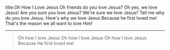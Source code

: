 title:Oh How I Love Jesus
Oh friends do you love Jesus? 
Oh yes, we love Jesus! 
Are you sure you love Jesus? 
We're sure we love Jesus? 
Tell me why do you love Jesus. 
Here's why we love Jesus 
Because he first loved me!
That's the reason we all want to love Him!

---
>Oh how I love Jesus 
Oh how I love Jesus 
Oh how I love Jesus 
Because He first loved me!